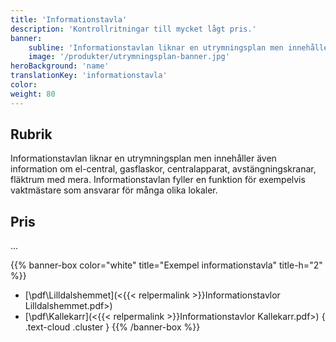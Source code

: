 ```yaml
---
title: 'Informationstavla'
description: 'Kontrollritningar till mycket lågt pris.'
banner:
    subline: 'Informationstavlan liknar en utrymningsplan men innehåller även information om el-central, gasflaskor, centralapparat, avstängningskranar, fläktrum med mera.'
    image: '/produkter/utrymningsplan-banner.jpg'
heroBackground: 'name'
translationKey: 'informationstavla'
color:
weight: 80
---
```


## Rubrik

Informationstavlan liknar en utrymningsplan men innehåller även information om el-central, gasflaskor, centralapparat, avstängningskranar, fläktrum med mera. Informationstavlan fyller en funktion för exempelvis vaktmästare som ansvarar för många olika lokaler. 

## Pris

...

{{% banner-box color="white" title="Exempel informationstavla" title-h="2" %}}
-  [\\pdf\\Lilldalshemmet](<{{< relpermalink >}}Informationstavlor Lilldalshemmet.pdf>)
-  [\\pdf\\Kallekarr](<{{< relpermalink >}}Informationstavlor Kallekarr.pdf>)
{ .text-cloud .cluster }
{{% /banner-box %}}